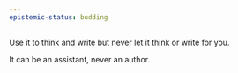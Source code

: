 ```yaml
---
epistemic-status: budding
---
```


Use it to think and write but never let it think or write for you.

It can be an assistant, never an author.